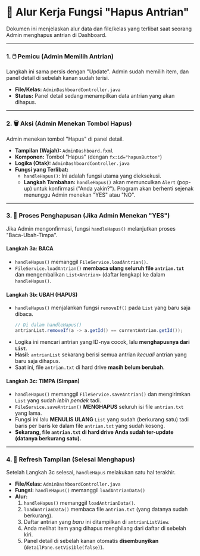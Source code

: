# 📖 Alur Kerja Fungsi "Hapus Antrian"

Dokumen ini menjelaskan alur data dan file/kelas yang terlibat saat seorang Admin menghapus antrian di Dashboard.

---

### 1. 🖱️ Pemicu (Admin Memilih Antrian)

Langkah ini sama persis dengan "Update". Admin sudah memilih item, dan panel detail di sebelah kanan sudah terisi.

* **File/Kelas:** `AdminDashboardController.java`
* **Status:** Panel detail sedang menampilkan data antrian yang akan dihapus.

---

### 2. 🗑️ Aksi (Admin Menekan Tombol Hapus)

Admin menekan tombol "Hapus" di panel detail.

* **Tampilan (Wajah):**
    `AdminDashboard.fxml`
* **Komponen:**
    Tombol "Hapus" (dengan `fx:id="hapusButton"`)
* **Logika (Otak):**
    `AdminDashboardController.java`
* **Fungsi yang Terlibat:**
    * `handleHapus()`: Ini adalah fungsi utama yang dieksekusi.
    * **Langkah Tambahan:** `handleHapus()` akan memunculkan `Alert` (pop-up) untuk konfirmasi ("Anda yakin?"). Program akan berhenti sejenak menunggu Admin menekan "YES" atau "NO".

---

### 3. 💾 Proses Penghapusan (Jika Admin Menekan "YES")

Jika Admin mengonfirmasi, fungsi `handleHapus()` melanjutkan proses "Baca-Ubah-Timpa".

#### Langkah 3a: BACA

* `handleHapus()` memanggil `FileService.loadAntrian()`.
* `FileService.loadAntrian()` **membaca ulang seluruh file `antrian.txt`** dan mengembalikan `List<Antrian>` (daftar lengkap) ke dalam `handleHapus()`.

#### Langkah 3b: UBAH (HAPUS)

* `handleHapus()` menjalankan fungsi `removeIf()` pada `List` yang baru saja dibaca.
    ```java
    // Di dalam handleHapus()
    antrianList.removeIf(a -> a.getId() == currentAntrian.getId());
    ```
* Logika ini mencari antrian yang ID-nya cocok, lalu **menghapusnya dari `List`**.
* **Hasil:** `antrianList` sekarang berisi semua antrian *kecuali* antrian yang baru saja dihapus.
* Saat ini, file `antrian.txt` di hard drive **masih belum berubah**.

#### Langkah 3c: TIMPA (Simpan)

* `handleHapus()` memanggil `FileService.saveAntrian()` dan mengirimkan `List` yang sudah *lebih pendek* tadi.
* `FileService.saveAntrian()` **MENGHAPUS** seluruh isi file `antrian.txt` yang lama.
* Fungsi ini lalu **MENULIS ULANG** `List` yang sudah (berkurang satu) tadi baris per baris ke dalam file `antrian.txt` yang sudah kosong.
* **Sekarang, file `antrian.txt` di hard drive Anda sudah ter-update (datanya berkurang satu).**

---

### 4. 🔄 Refresh Tampilan (Selesai Menghapus)

Setelah Langkah 3c selesai, `handleHapus` melakukan satu hal terakhir.

* **File/Kelas:** `AdminDashboardController.java`
* **Fungsi:** `handleHapus()` memanggil `loadAntrianData()`
* **Alur:**
    1.  `handleHapus()` memanggil `loadAntrianData()`.
    2.  `loadAntrianData()` membaca file `antrian.txt` (yang datanya sudah berkurang).
    3.  Daftar antrian yang *baru* ini ditampilkan di `antrianListView`.
    4.  Anda melihat item yang dihapus menghilang dari daftar di sebelah kiri.
    5.  Panel detail di sebelah kanan otomatis **disembunyikan** (`detailPane.setVisible(false)`).
